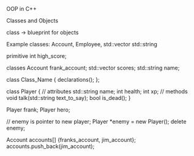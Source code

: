 OOP in C++ 

Classes and Objects 

class -> blueprint for objects 

Example classes: Account, Employee, std::vector std::string

primitive
int high_score;

classes 
Account frank_account;
std::vector<int> scores;
std::string name;


class Class_Name {
    declarations();
};

class Player {
    // attributes
    std::string name;
    int health;
    int xp;
    // methods
    void  talk(std::string text_to_say);
    bool is_dead();
}

Player frank;
Player hero;

// enemy is pointer to new player;
Player *enemy  = new Player();
delete enemy;

Account accounts[] {franks_account, jim_account};
accounts.push_back(jim_account);

